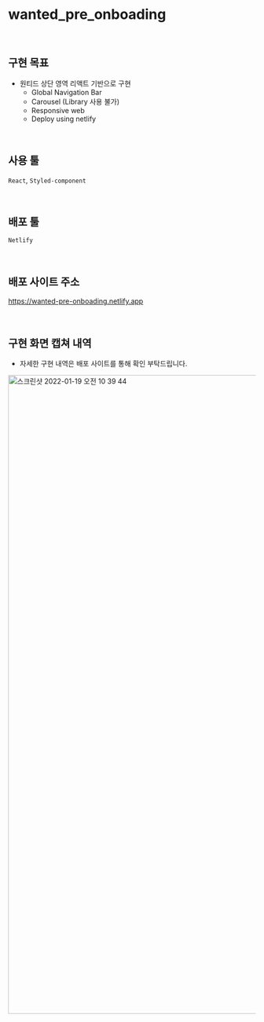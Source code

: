 # wanted_pre_onboading

<br/>

## 구현 목표
- 원티드 상단 영역 리액트 기반으로 구현
  - Global Navigation Bar
  - Carousel (Library 사용 불가)
  - Responsive web
  - Deploy using netlify 

<br/>

## 사용 툴
`React`, `Styled-component`

<br/>

## 배포 툴
`Netlify`


<Br/>

## 배포 사이트 주소
https://wanted-pre-onboading.netlify.app

<br/>

## 구현 화면 캡쳐 내역

- 자세한 구현 내역은 배포 사이트를 통해 확인 부탁드립니다. 

<img width="1300" alt="스크린샷 2022-01-19 오전 10 39 44" src="https://user-images.githubusercontent.com/75065159/150047503-69d94b2e-d00f-4c39-a5c6-3accfe2366fb.png">
